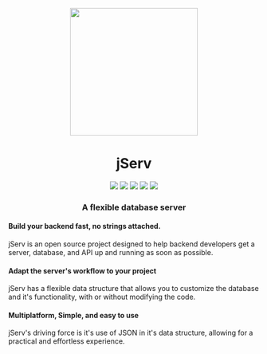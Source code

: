 <p align="center">
    <img src="Media/icon.png" width="256px" height="256px">
</p>

<h1 align="center">
    jServ
</h1>

<p align="center">
    <img src="https://img.shields.io/github/license/Alchemi/jServ?style=flat-square">
    <img src="https://img.shields.io/github/manifest-json/v/Alchemi/jServ?style=flat-square">
    <img src="https://img.shields.io/badge/Build-In%20Development-red?style=flat-square">
    <img src="https://img.shields.io/badge/Platforms-Windows-brightgreen?style=flat-square">
    <a href="https://www.getpostman.com/collections/289f0bfba5cf1a9572c7">
        <img src="https://img.shields.io/badge/Postman-API_Ready-orange?style=flat-square&logo=postman">
    </a>
</p>


<h3 align="center">
    A flexible database server
</h3>

<p align="center">
    <div>
        <h4>
            Build your backend fast, no strings attached.
        </h4> 
        <p>
            jServ is an open source project designed to help backend developers get a server, database, and API up and running as soon as possible.
        </p>
    </div>
    <div>
        <h4>
            Adapt the server's workflow to your project
        </h4> 
        <p>
            jServ has a flexible data structure that allows you to customize the database and it's functionality, with or without modifying the code.
        </p>
    </div>
    <div>
        <h4>
            Multiplatform, Simple, and easy to use
        </h4> 
        <p>
            jServ's driving force is it's use of JSON in it's data structure, allowing for a practical and effortless experience.
        </p>
    </div>
</p>